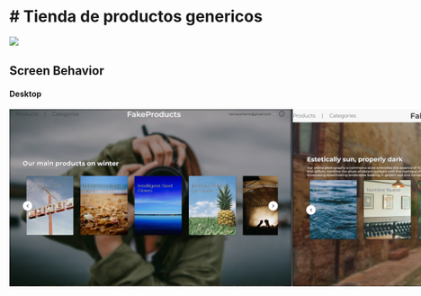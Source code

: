 <div>
    <h1># Tienda de productos genericos</h1> 
    <p align="left">
        <img src="https://img.shields.io/badge/STATUS-TERMINADO%20-blue">
    </p>

</div>

<div style="">
    <h2>Screen Behavior</h2>
    <h4>Desktop</h4>
    <div style="display:flex; justify-content:space-between; align-items:center;">
        <img src="https://github.com/EdCenten0/Imgs/blob/master/FakeStore%20(Productos-generico)/Desktop%201.jpeg" alt="desktop"/>
        <img src="https://github.com/EdCenten0/Imgs/blob/master/FakeStore%20(Productos-generico)/Desktop%202.jpeg" alt="desktop"/>
    </div>
</div>
